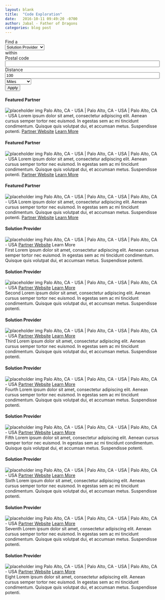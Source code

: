 ```yaml
---
layout: blank
title:  "Code Exploration"
date:   2016-10-11 09:49:20 -0700
author: Jabal - Father of Dragons
categories: blog post
---
```


<!-- <hgroup>
  <h1>Code Exploration</h1>
  <h2>This page uses the blank template</h2>
</hgroup> -->

<!-- <section class="blank-page-test">
  <p>This is a great place for code explorations. More info to come.</p>
</section> -->

<section class="wrap filter-wrap">
  <div class="container filter">
    <div class="row">
      <div class="col-xs-12">
        <form action="/partnerss" method="get" id="views-exposed-form-list-of-partners-page" accept-charset="UTF-8" class="jquery-once-2-processed">
          <div class="views-exposed-form">
            <div class="views-exposed-widgets clearfix">
              <div id="edit-field-partner-type-value-wrapper" class="views-exposed-widget views-widget-filter-field_partner_type__value">
                <label for="edit-field-partner-type-value">Find a</label>
                <div class="views-widget">
                  <div class="form-item form-type-select form-item-field-partner-type--value">
                    <select id="edit-field-partner-type-value" name="field_partner_type__value" class="form-select">
                      <option value="All">- Any -</option>
                      <option value="Solution Provider" selected="selected">Solution Provider</option>
                      <option value="Software Partner">Software Partner</option>
                      <option value="System Integrator">System Integrator</option>
                    </select>
                  </div>
                </div>
              </div>
              <div id="edit-distance-wrapper" class="views-exposed-widget views-widget-filter-distance">
               <label for="edit-distance">within</label>
               <div class="views-widget">
                <div class="form-item form-type-textfield form-item-distance-postal-code">
                 <label for="edit-distance-postal-code">Postal code </label>
                 <input type="text" id="edit-distance-postal-code" name="distance[postal_code]" value="" size="60" maxlength="16" class="form-text">
                </div>
                <div class="form-item form-type-textfield form-item-distance-search-distance">
                 <label for="edit-distance-search-distance">Distance </label>
                 <input type="text" id="edit-distance-search-distance" name="distance[search_distance]" value="100" size="60" maxlength="128" class="form-text">
                </div>
                <div class="form-item form-type-select form-item-distance-search-units">
                 <select id="edit-distance-search-units" name="distance[search_units]" class="form-select">
                  <option value="mile" selected="selected">Miles</option>
                  <option value="km">Kilometers</option>
                 </select>
                </div>
               </div>
              </div>
              <div class="views-exposed-widget views-submit-button">
               <input class="btn btn-primary form-submit" type="submit" id="edit-submit-list-of-partners" name="" value="Apply">
              </div>
            </div>
          </div>
        </form>  
      </div>
    </div>
  </div>
</section>
<section id="featured-partners" class="container">
 <div class="row">
  <div class="col-xs-12 col-sm-4 partner featured">
   <div class="card">
    <h4>Featured Partner</h4>
    <img src="http://placehold.it/350x150" alt="placeholder img" />
    <span class="location-info">Palo Alto, CA - USA | Palo Alto, CA - USA | Palo Alto, CA - USA</span>
    <span class="mask">
     <span class="text-wrap">
      Lorem ipsum dolor sit amet, consectetur adipiscing elit. Aenean cursus semper tortor nec euismod. In egestas sem ac mi tincidunt condimentum. Quisque quis volutpat dui, et accumsan metus. Suspendisse potenti.
     </span>
     <span class="link-wrap">
      <a class="top-link" href="http://arxsis.com" target="_blank">Partner Website<i class="fa fa-external-link" aria-hidden="true"></i></a>
      <a class="bottom-link" href="#">Learn More<i class="fa fa-arrow-circle-right" aria-hidden="true"></i></a>
     </span>
    </span>
   </div>
  </div><!-- end .featured-partner-->
  <div class="col-xs-12 col-sm-4 partner featured">
   <div class="card">
    <h4>Featured Partner</h4>
    <img src="http://placehold.it/350x150" alt="placeholder img" />
    <span class="location-info">Palo Alto, CA - USA | Palo Alto, CA - USA | Palo Alto, CA - USA</span>
    <span class="mask">
     <span class="text-wrap">
      Lorem ipsum dolor sit amet, consectetur adipiscing elit. Aenean cursus semper tortor nec euismod. In egestas sem ac mi tincidunt condimentum. Quisque quis volutpat dui, et accumsan metus. Suspendisse potenti.
     </span>
     <span class="link-wrap">
      <a class="top-link" href="http://arxsis.com" target="_blank">Partner Website<i class="fa fa-external-link" aria-hidden="true"></i></a>
      <a class="bottom-link" href="#">Learn More<i class="fa fa-arrow-circle-right" aria-hidden="true"></i></a>
     </span>
    </span>
   </div>
  </div><!-- end .featured-partner-->
  <div class="col-xs-12 col-sm-4 partner featured">
   <div class="card">
    <h4>Featured Partner</h4>
    <img src="http://placehold.it/350x150" alt="placeholder img" />
    <span class="location-info">Palo Alto, CA - USA | Palo Alto, CA - USA | Palo Alto, CA - USA</span>
    <span class="mask">
     <span class="text-wrap">
      Lorem ipsum dolor sit amet, consectetur adipiscing elit. Aenean cursus semper tortor nec euismod. In egestas sem ac mi tincidunt condimentum. Quisque quis volutpat dui, et accumsan metus. Suspendisse potenti.
     </span>
     <span class="link-wrap">
      <a class="top-link" href="http://arxsis.com" target="_blank">Partner Website<i class="fa fa-external-link" aria-hidden="true"></i></a>
      <a class="bottom-link" href="#">Learn More<i class="fa fa-arrow-circle-right" aria-hidden="true"></i></a>
     </span>
    </span>
   </div>
  </div><!-- end .featured-partner-->
 </div> 
</section>
<section id="partners" class="container">
 <div class="row">
  <div class="col-xs-12 col-sm-3 partner">
   <div class="card">
    <h4>Solution Provider</h4>
    <img src="http://placehold.it/350x150" alt="placeholder img" />
    <span class="location-info">Palo Alto, CA - USA | Palo Alto, CA - USA | Palo Alto, CA - USA</span>
    <span class="mask">
     <span class="link-wrap">
      <a class="link top-link" href="http://arxsis.com" target="_blank">Partner Website<i class="fa fa-external-link" aria-hidden="true"></i></a>
      <a class="link bottom-link learn-more-link">Learn More<i class="fa fa-arrow-circle-right" aria-hidden="true"></i></a>
     </span>
    </span>
    <div class="text-wrap">
      First Lorem ipsum dolor sit amet, consectetur adipiscing elit. Aenean cursus semper tortor nec euismod. In egestas sem ac mi tincidunt condimentum. Quisque quis volutpat dui, et accumsan metus. Suspendisse potenti. <span class="close-x"><i class="fa fa-times" aria-hidden="true"></i></span>
     </div>
   </div>
  </div><!-- end .partner-->
  <div class="col-xs-12 col-sm-3 partner">
   <div class="card">
    <h4>Solution Provider</h4>
    <img src="http://placehold.it/350x150" alt="placeholder img" />
    <span class="location-info">Palo Alto, CA - USA | Palo Alto, CA - USA | Palo Alto, CA - USA</span>
    <span class="mask">
     <span class="link-wrap">
      <a class="link top-link" href="http://arxsis.com" target="_blank">Partner Website<i class="fa fa-external-link" aria-hidden="true"></i></a>
      <a class="link bottom-link learn-more-link" href="#">Learn More<i class="fa fa-arrow-circle-right" aria-hidden="true"></i></a>
     </span>
    </span>
    <div class="text-wrap">
      Second Lorem ipsum dolor sit amet, consectetur adipiscing elit. Aenean cursus semper tortor nec euismod. In egestas sem ac mi tincidunt condimentum. Quisque quis volutpat dui, et accumsan metus. Suspendisse potenti. <i class="fa fa-times" aria-hidden="true"></i>
     </div>
   </div>
  </div><!-- end .partner-->
  <div class="col-xs-12 col-sm-3 partner">
   <div class="card">
    <h4>Solution Provider</h4>
    <img src="http://placehold.it/350x150" alt="placeholder img" />
    <span class="location-info">Palo Alto, CA - USA | Palo Alto, CA - USA | Palo Alto, CA - USA</span>
    <span class="mask">
     <span class="link-wrap">
      <a class="link top-link" href="http://arxsis.com" target="_blank">Partner Website<i class="fa fa-external-link" aria-hidden="true"></i></a>
      <a class="link bottom-link learn-more-link" href="#">Learn More<i class="fa fa-arrow-circle-right" aria-hidden="true"></i></a>
     </span>
    </span>
    <div class="text-wrap">
      Third Lorem ipsum dolor sit amet, consectetur adipiscing elit. Aenean cursus semper tortor nec euismod. In egestas sem ac mi tincidunt condimentum. Quisque quis volutpat dui, et accumsan metus. Suspendisse potenti. <i class="fa fa-times" aria-hidden="true"></i>
     </div>
   </div>
  </div><!-- end .partner-->
  <div class="col-xs-12 col-sm-3 partner">
   <div class="card">
    <h4>Solution Provider</h4>
    <img src="http://placehold.it/350x150" alt="placeholder img" />
    <span class="location-info">Palo Alto, CA - USA | Palo Alto, CA - USA | Palo Alto, CA - USA</span>
    <span class="mask">
     <span class="link-wrap">
      <a class="link top-link" href="http://arxsis.com" target="_blank">Partner Website<i class="fa fa-external-link" aria-hidden="true"></i></a>
      <a class="link bottom-link learn-more-link" href="#">Learn More<i class="fa fa-arrow-circle-right" aria-hidden="true"></i></a>
     </span>
    </span>
    <div class="text-wrap">
      Fourth Lorem ipsum dolor sit amet, consectetur adipiscing elit. Aenean cursus semper tortor nec euismod. In egestas sem ac mi tincidunt condimentum. Quisque quis volutpat dui, et accumsan metus. Suspendisse potenti. <i class="fa fa-times" aria-hidden="true"></i>
     </div>
   </div>
  </div><!-- end .partner-->
 </div><!-- end .row-->
 <div class="row">
  <div class="col-xs-12 col-sm-3 partner">
   <div class="card">
    <h4>Solution Provider</h4>
    <img src="http://placehold.it/350x150" alt="placeholder img" />
    <span class="location-info">Palo Alto, CA - USA | Palo Alto, CA - USA | Palo Alto, CA - USA</span>
    <span class="mask">
     <span class="link-wrap">
      <a class="link top-link" href="http://arxsis.com" target="_blank">Partner Website<i class="fa fa-external-link" aria-hidden="true"></i></a>
      <a class="link bottom-link learn-more-link" href="#">Learn More<i class="fa fa-arrow-circle-right" aria-hidden="true"></i></a>
     </span>
    </span>
    <div class="text-wrap">
      Fifth Lorem ipsum dolor sit amet, consectetur adipiscing elit. Aenean cursus semper tortor nec euismod. In egestas sem ac mi tincidunt condimentum. Quisque quis volutpat dui, et accumsan metus. Suspendisse potenti. <i class="fa fa-times" aria-hidden="true"></i>
     </div>
   </div>
  </div><!-- end .partner-->
  <div class="col-xs-12 col-sm-3 partner">
   <div class="card">
    <h4>Solution Provider</h4>
    <img src="http://placehold.it/350x150" alt="placeholder img" />
    <span class="location-info">Palo Alto, CA - USA | Palo Alto, CA - USA | Palo Alto, CA - USA</span>
    <span class="mask">
     <span class="link-wrap">
      <a class="link top-link" href="http://arxsis.com" target="_blank">Partner Website<i class="fa fa-external-link" aria-hidden="true"></i></a>
      <a class="link bottom-link learn-more-link" href="#">Learn More<i class="fa fa-arrow-circle-right" aria-hidden="true"></i></a>
     </span>
    </span>
    <div class="text-wrap">
      Sixth Lorem ipsum dolor sit amet, consectetur adipiscing elit. Aenean cursus semper tortor nec euismod. In egestas sem ac mi tincidunt condimentum. Quisque quis volutpat dui, et accumsan metus. Suspendisse potenti. <i class="fa fa-times" aria-hidden="true"></i>
     </div>
   </div>
  </div><!-- end .partner-->
  <div class="col-xs-12 col-sm-3 partner">
   <div class="card">
    <h4>Solution Provider</h4>
    <img src="http://placehold.it/350x150" alt="placeholder img" />
    <span class="location-info">Palo Alto, CA - USA | Palo Alto, CA - USA | Palo Alto, CA - USA</span>
    <span class="mask">
     <span class="link-wrap">
      <a class="link top-link" href="http://arxsis.com" target="_blank">Partner Website<i class="fa fa-external-link" aria-hidden="true"></i></a>
      <a class="link bottom-link learn-more-link" href="#">Learn More<i class="fa fa-arrow-circle-right" aria-hidden="true"></i></a>
     </span>
    </span>
    <div class="text-wrap">
      Seventh Lorem ipsum dolor sit amet, consectetur adipiscing elit. Aenean cursus semper tortor nec euismod. In egestas sem ac mi tincidunt condimentum. Quisque quis volutpat dui, et accumsan metus. Suspendisse potenti. <i class="fa fa-times" aria-hidden="true"></i>
     </div>
   </div>
  </div><!-- end .partner-->
  <div class="col-xs-12 col-sm-3 partner">
   <div class="card">
    <h4>Solution Provider</h4>
    <img src="http://placehold.it/350x150" alt="placeholder img" />
    <span class="location-info">Palo Alto, CA - USA | Palo Alto, CA - USA | Palo Alto, CA - USA</span>
    <span class="mask">
     <span class="link-wrap">
      <a class="link top-link" href="http://arxsis.com" target="_blank">Partner Website<i class="fa fa-external-link" aria-hidden="true"></i></a>
      <a class="link bottom-link learn-more-link" href="#">Learn More<i class="fa fa-arrow-circle-right" aria-hidden="true"></i></a>
     </span>
    </span>
    <div class="text-wrap">
      Eight Lorem ipsum dolor sit amet, consectetur adipiscing elit. Aenean cursus semper tortor nec euismod. In egestas sem ac mi tincidunt condimentum. Quisque quis volutpat dui, et accumsan metus. Suspendisse potenti. <i class="fa fa-times" aria-hidden="true"></i>
     </div>
   </div>
  </div><!-- end .partner-->
 </div><!-- end .row-->
</section>    

<script src="https://code.jquery.com/jquery-3.1.0.min.js" integrity="sha256-cCueBR6CsyA4/9szpPfrX3s49M9vUU5BgtiJj06wt/s="   crossorigin="anonymous"></script>

<script type="text/javascript">
  $(document).ready(function () {

    // if($(".blank-page-test").length){
    //   console.log("Do Epic Shit");
    // }

    function responsive_resize(){
      var current_width = $(window).width();
      var test_width = 768;
      if (current_width > test_width){
        $('#partners').addClass("is-large").removeClass("is-small");
      }
      else if (current_width < test_width){
        $('#partners').addClass("is-small").removeClass("is-large");
      }
    }

    $(function() {
      responsive_resize();
    });

    // On user resize, run responsive_resize();
    $(window).resize(function(){
      responsive_resize();
    });

    ////////////////////////////////////////////

    $('.learn-more-link').on('click', function(event){
      event.preventDefault();
      var textWrap = $(this).parents('.card').children('.text-wrap');
      var partnersSection = $(this).parents('#partners');
      var partnerCard = $(this).parents('.partner');
      var theRow = $(this).parents('.row');

      // if a text box is open, remove it
      // if ( $('.text-wrap.visible').length ) {
      //    $('.text-wrap.visible').remove();
      // }
      $('.partner').removeClass('active');
      partnerCard.addClass('active');

      // conditional for mobile
      if ($('#partners').hasClass("is-small")){
        $('.text-wrap').removeClass('visible');
        // $('.partner').removeClass('active');
        // textWrap.toggleClass('visible');
        textWrap.addClass('visible');
        
        // textWrap.slideToggle();

        $('html, body').animate({ scrollTop: partnerCard.offset().top }, 300);

        console.log(partnerCard);
      }

      // if (textWrap.hasClass("visible")){
      //   console.log("This is visible");
      // }



      if ( partnersSection.hasClass( "is-large" ) ) {
        $('.text-wrap.visible').remove();
        textWrap.clone().insertAfter(theRow).addClass('visible');
      } else{
      // textWrap.addClass('visible');
      }

    });

    ////////////////////////////////////////////

    $('textWrap').on('click',function(){
      // var textWrap = $(this).parents('.card').children('.text-wrap');
      // var partnersSection = $(this).parents('#partners');

      // $('.partner').removeClass('active');
      console.log("clicked");
      // if ( partnersSection.hasClass( "is-small" ) ) {
      //   textWrap.toggleClass('visible');
      // }
    });



    $(document).click(function(event) {
      var close = $(event.target);
      if ( close.hasClass('fa-times') ){
        $('.partner').removeClass('active');
       close.parents('.text-wrap').remove();
      }
    });
 
  });//end ready
</script>